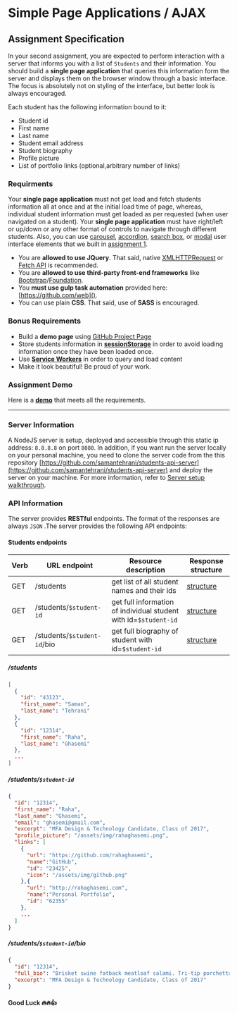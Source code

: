 # Simple Page Applications / AJAX

## Assignment Specification

In your second assignment, you are expected to perform interaction with a server that informs you with a list of `Students` and their information. You should build a **single page application** that queries this information form the server and displays them on the browser window through a basic interface. The focus is absolutely not on styling of the interface, but better look is always encouraged.

Each student has the following information bound to it:

- Student id
- First name
- Last name
- Student email address
- Student biography
- Profile picture
- List of portfolio links (optional,arbitrary number of links)



### Requirments

Your **single page application** must not get load and fetch students information all at once and at the initial load time of page, whereas, individual student information must get loaded as per requested (when user navigated on a student). Your **single page application** must have right/left or up/down or any other format of controls to navigate through different students. Also, you can use [carousel](), [accordion](), [search box](), or [modal]() user interface elements that we built in [assignment 1](). 

- You are **allowed to use JQuery**. That said, native [XMLHTTPRequest]() or [Fetch API]() is recommended. 
- You are **allowed to use third-party front-end frameworks** like [Bootstrap]()/[Foundation]().
- You **must use gulp task automation** provided here: [https://github.com/web]().
- You can use plain **CSS**. That said, use of **SASS** is encouraged. 



### Bonus Requirements

- Build a **demo page** using [GitHub Project Page]()
- Store students information in **[sessionStorage]()** in order to avoid loading information once they have been loaded once.
- Use **[Service Workers]()** in order to query and load content
- Make it look beautiful! Be proud of your work.



### Assignment Demo 

Here is a **[demo]()** that meets all the requirements. 



------

### Server Information

A NodeJS server is setup, deployed and accessible through this static ip address: `8.8.8.8` on port `8080`. In addition, if you want run the server locally on your personal machine, you need to clone the server code from the this repository [https://github.com/samantehrani/students-api-server](https://github.com/samantehrani/students-api-server) and deploy the server on your machine. For more information, refer to [Server setup walkthrough]().



### API Information

The server provides **RESTful** endpoints. The format of the responses are always `JSON` .The server provides the following API endpoints:

#### Students endpoints

| Verb | URL endpoint                | Resource description                     | Response structure          |
| :--- | --------------------------- | ---------------------------------------- | --------------------------- |
| GET  | /students                   | get list of all student names and their ids | [structure](https://github.com/web-advanced-fall-2016/assignment-2-spec/blob/master/README.md#students) |
| GET  | /students/`$student-id`     | get full information of individual student with id=`$student-id` | [structure](https://github.com/web-advanced-fall-2016/assignment-2-spec/blob/master/README.md#studentsstudent-id)               |
| GET  | /students/`$student-id`/bio | get full biography of student with id=`$student-id` | [structure](https://github.com/web-advanced-fall-2016/assignment-2-spec/blob/master/README.md#studentsstudent-idbio)               |



##### /students

```json
[
  {
    "id": "43123",
    "first_name": "Saman",
    "last_name": "Tehrani"
  },
  {
	"id": "12314",
    "first_name": "Raha",
    "last_name": "Ghasemi"
  },
  ...
]
```

##### /students/`$student-id`

```json
{
  "id": "12314",
  "first_name": "Raha",
  "last_name": "Ghasemi",
  "email": "ghasemi@gmail.com",
  "excerpt": "MFA Design & Technology Candidate, Class of 2017",
  "profile_picture": "/assets/img/rahaghasemi.png",
  "links": [
	{
	  "url": "https://github.com/rahaghasemi",
      "name":"GitHub",
  	  "id": "23425",
      "icon": "/assets/img/github.png"
    },{
      "url": "http://rahaghasemi.com",
      "name":"Personal Portfolio",
  	  "id": "62355"
    },
    ...
  ]
}
```

##### /students/`$student-id`/bio

```json
{
  "id": "12314",
  "full_bio": "Brisket swine fatback meatloaf salami. Tri-tip porchetta turkey short ribs meatloaf. Flank pastrami andouille frankfurter biltong chuck. Pork loin meatball bresaola ham fatback swine, porchetta ground round shank t-bone beef spare ribs chuck salami hamburger.",
  "excerpt": "MFA Design & Technology Candidate, Class of 2017"
}
```





#### Good Luck :fire::fire::thumbsup: 
